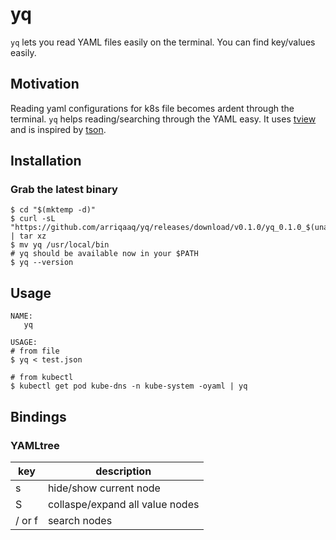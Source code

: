 # yq

`yq` lets you read YAML files easily on the terminal. You can find key/values easily.

## Motivation

Reading yaml configurations for k8s file becomes ardent through the terminal. `yq` helps reading/searching through the YAML easy. It uses [tview](https://github.com/rivo/tview) and is inspired by [tson](https://github.com/skanehira/tson).


## Installation


### Grab the latest binary

```shell
$ cd "$(mktemp -d)"
$ curl -sL "https://github.com/arriqaaq/yq/releases/download/v0.1.0/yq_0.1.0_$(uname)_amd64.tar.gz" | tar xz
$ mv yq /usr/local/bin
# yq should be available now in your $PATH
$ yq --version
```

## Usage

```shell
NAME:
   yq 

USAGE:
# from file
$ yq < test.json

# from kubectl
$ kubectl get pod kube-dns -n kube-system -oyaml | yq
```

## Bindings
### YAMLtree 

| key    | description                    |
|--------|--------------------------------|
| s      | hide/show current node              |
| S      | collaspe/expand all value nodes           |
| / or f | search nodes                   |
